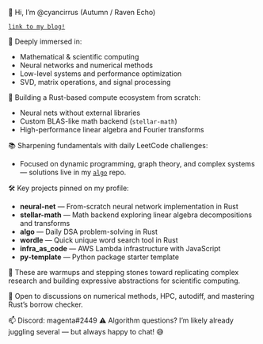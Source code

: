 👋 Hi, I’m @cyancirrus (Autumn / Raven Echo)

[`link to my blog!`](https://cyancirrus.github.io/autumn_leaves.io/)

🧠 Deeply immersed in:
- Mathematical & scientific computing
- Neural networks and numerical methods
- Low-level systems and performance optimization
- SVD, matrix operations, and signal processing

🦀 Building a Rust-based compute ecosystem from scratch:
- Neural nets without external libraries
- Custom BLAS-like math backend (`stellar-math`)
- High-performance linear algebra and Fourier transforms

📚 Sharpening fundamentals with daily LeetCode challenges:  
- Focused on dynamic programming, graph theory, and complex systems — solutions live in my [`algo`](https://github.com/cyancirrus/algo/tree/main/solutions) repo.

🛠 Key projects pinned on my profile:
- **neural-net** — From-scratch neural network implementation in Rust  
- **stellar-math** — Math backend exploring linear algebra decompositions and transforms  
- **algo** — Daily DSA problem-solving in Rust  
- **wordle** — Quick unique word search tool in Rust  
- **infra_as_code** — AWS Lambda infrastructure with JavaScript  
- **py-template** — Python package starter template

🔬 These are warmups and stepping stones toward replicating complex research and building expressive abstractions for scientific computing.

💬 Open to discussions on numerical methods, HPC, autodiff, and mastering Rust’s borrow checker.

📫 Discord: magenta#2449
⚠️ Algorithm questions? I’m likely already juggling several — but always happy to chat! 😅


